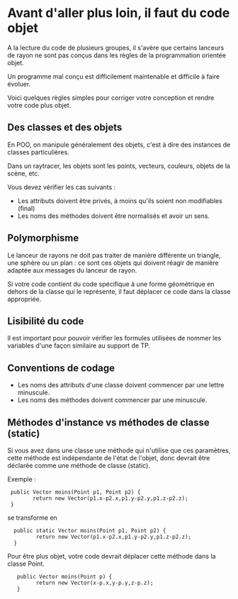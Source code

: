 # Avant d'aller plus loin, il faut du code objet

A la lecture du code de plusieurs groupes, il s'avère que
certains lanceurs de rayon ne sont pas conçus dans les règles
de la programmation orientée objet.

Un programme mal conçu est difficilement maintenable et difficile
à faire évoluer.

Voici quelques règles simples pour corriger votre conception et rendre votre code plus objet.


## Des classes et des objets

En POO, on manipule généralement des objets, c'est à dire des instances de
classes particulières. 

Dans un raytracer, les objets sont les points, vecteurs, couleurs, objets de la scène, etc.

Vous devez vérifier les cas suivants :

+ Les attributs doivent être privés, à moins qu'ils soient non modifiables (final)
+ Les noms des méthodes doivent être normalisés et avoir un sens.


## Polymorphisme

Le lanceur de rayons ne doit pas traiter de manière différente un triangle, une sphère ou un plan : ce sont ces objets qui doivent réagir de manière adaptée aux messages du lanceur de rayon.

Si votre code contient du code spécifique à une forme géométrique en dehors de la classe qui le représente, il faut déplacer ce code dans la classe appropriée.

## Lisibilité du code

Il est important pour pouvoir vérifier les formules utilisées de nommer les
variables d'une façon similaire au support de TP.

## Conventions de codage

+ Les noms des attributs d'une classe doivent commencer par une lettre minuscule.
+ Les noms des méthodes doivent commencer par une minuscule.

## Méthodes d'instance vs méthodes de classe (static)

Si vous avez dans une classe une méthode qui n'utilise que ces paramètres,
cette méthode est indépendante de l'état de l'objet, donc devrait être déclarée
comme une méthode de classe (static).

Exemple :
```
 public Vector moins(Point p1, Point p2) {
        return new Vector(p1.x-p2.x,p1.y-p2.y,p1.z-p2.z);
 }
```

 se transforme en

```
  public static Vector moins(Point p1, Point p2) {
         return new Vector(p1.x-p2.x,p1.y-p2.y,p1.z-p2.z);
  }
```

Pour être plus objet, votre code devrait déplacer cette méthode dans la classe Point.

```
   public Vector moins(Point p) {
         return new Vector(x-p.x,y-p.y,z-p.z);
   }
```
